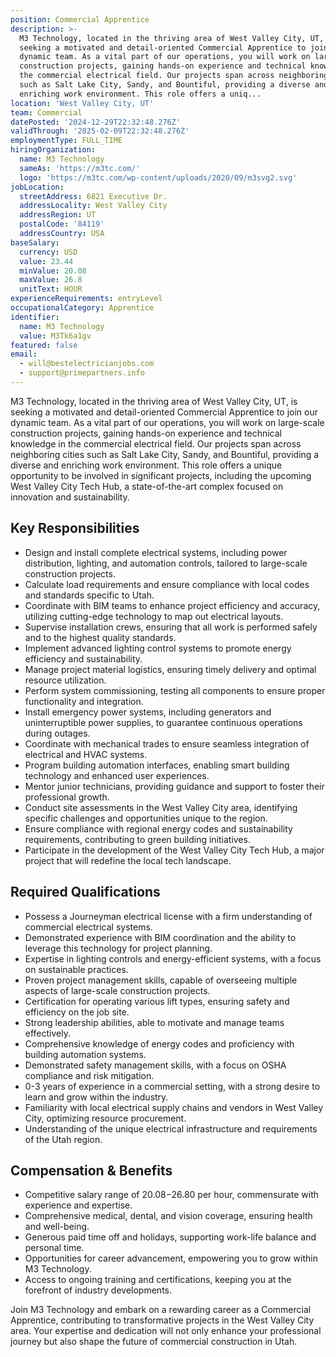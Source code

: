 ```yaml
---
position: Commercial Apprentice
description: >-
  M3 Technology, located in the thriving area of West Valley City, UT, is
  seeking a motivated and detail-oriented Commercial Apprentice to join our
  dynamic team. As a vital part of our operations, you will work on large-scale
  construction projects, gaining hands-on experience and technical knowledge in
  the commercial electrical field. Our projects span across neighboring cities
  such as Salt Lake City, Sandy, and Bountiful, providing a diverse and
  enriching work environment. This role offers a uniq...
location: 'West Valley City, UT'
team: Commercial
datePosted: '2024-12-29T22:32:48.276Z'
validThrough: '2025-02-09T22:32:48.276Z'
employmentType: FULL_TIME
hiringOrganization:
  name: M3 Technology
  sameAs: 'https://m3tc.com/'
  logo: 'https://m3tc.com/wp-content/uploads/2020/09/m3svg2.svg'
jobLocation:
  streetAddress: 6821 Executive Dr.
  addressLocality: West Valley City
  addressRegion: UT
  postalCode: '84119'
  addressCountry: USA
baseSalary:
  currency: USD
  value: 23.44
  minValue: 20.08
  maxValue: 26.8
  unitText: HOUR
experienceRequirements: entryLevel
occupationalCategory: Apprentice
identifier:
  name: M3 Technology
  value: M3Tk6a1gv
featured: false
email:
  - will@bestelectricianjobs.com
  - support@primepartners.info
---
```




M3 Technology, located in the thriving area of West Valley City, UT, is seeking a motivated and detail-oriented Commercial Apprentice to join our dynamic team. As a vital part of our operations, you will work on large-scale construction projects, gaining hands-on experience and technical knowledge in the commercial electrical field. Our projects span across neighboring cities such as Salt Lake City, Sandy, and Bountiful, providing a diverse and enriching work environment. This role offers a unique opportunity to be involved in significant projects, including the upcoming West Valley City Tech Hub, a state-of-the-art complex focused on innovation and sustainability.

## Key Responsibilities
- Design and install complete electrical systems, including power distribution, lighting, and automation controls, tailored to large-scale construction projects.
- Calculate load requirements and ensure compliance with local codes and standards specific to Utah.
- Coordinate with BIM teams to enhance project efficiency and accuracy, utilizing cutting-edge technology to map out electrical layouts.
- Supervise installation crews, ensuring that all work is performed safely and to the highest quality standards.
- Implement advanced lighting control systems to promote energy efficiency and sustainability.
- Manage project material logistics, ensuring timely delivery and optimal resource utilization.
- Perform system commissioning, testing all components to ensure proper functionality and integration.
- Install emergency power systems, including generators and uninterruptible power supplies, to guarantee continuous operations during outages.
- Coordinate with mechanical trades to ensure seamless integration of electrical and HVAC systems.
- Program building automation interfaces, enabling smart building technology and enhanced user experiences.
- Mentor junior technicians, providing guidance and support to foster their professional growth.
- Conduct site assessments in the West Valley City area, identifying specific challenges and opportunities unique to the region.
- Ensure compliance with regional energy codes and sustainability requirements, contributing to green building initiatives.
- Participate in the development of the West Valley City Tech Hub, a major project that will redefine the local tech landscape.

## Required Qualifications
- Possess a Journeyman electrical license with a firm understanding of commercial electrical systems.
- Demonstrated experience with BIM coordination and the ability to leverage this technology for project planning.
- Expertise in lighting controls and energy-efficient systems, with a focus on sustainable practices.
- Proven project management skills, capable of overseeing multiple aspects of large-scale construction projects.
- Certification for operating various lift types, ensuring safety and efficiency on the job site.
- Strong leadership abilities, able to motivate and manage teams effectively.
- Comprehensive knowledge of energy codes and proficiency with building automation systems.
- Demonstrated safety management skills, with a focus on OSHA compliance and risk mitigation.
- 0-3 years of experience in a commercial setting, with a strong desire to learn and grow within the industry.
- Familiarity with local electrical supply chains and vendors in West Valley City, optimizing resource procurement.
- Understanding of the unique electrical infrastructure and requirements of the Utah region.

## Compensation & Benefits
- Competitive salary range of $20.08-$26.80 per hour, commensurate with experience and expertise.
- Comprehensive medical, dental, and vision coverage, ensuring health and well-being.
- Generous paid time off and holidays, supporting work-life balance and personal time.
- Opportunities for career advancement, empowering you to grow within M3 Technology.
- Access to ongoing training and certifications, keeping you at the forefront of industry developments.

Join M3 Technology and embark on a rewarding career as a Commercial Apprentice, contributing to transformative projects in the West Valley City area. Your expertise and dedication will not only enhance your professional journey but also shape the future of commercial construction in Utah.
